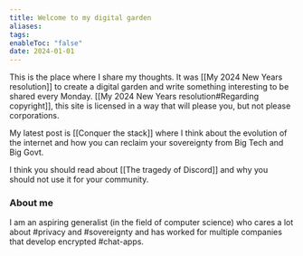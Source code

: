 ```yaml
---
title: Welcome to my digital garden
aliases: 
tags: 
enableToc: "false"
date: 2024-01-01
---
```

This is the place where I share my thoughts. It was [[My 2024 New Years resolution]] to create a digital garden and write something interesting to be shared every Monday. [[My 2024 New Years resolution#Regarding copyright]], this site is licensed in a way that will please you, but not please corporations.

My latest post is [[Conquer the stack]] where I think about the evolution of the internet and how you can reclaim your sovereignty from Big Tech and Big Govt.

I think you should read about [[The tragedy of Discord]] and why you should not use it for your community.

### About me
I am an aspiring generalist (in the field of computer science) who cares a lot about #privacy and #sovereignty and has worked for multiple companies that develop encrypted #chat-apps.